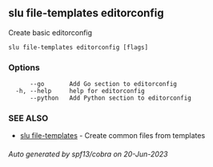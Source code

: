 ## slu file-templates editorconfig

Create basic editorconfig

```
slu file-templates editorconfig [flags]
```

### Options

```
      --go       Add Go section to editorconfig
  -h, --help     help for editorconfig
      --python   Add Python section to editorconfig
```

### SEE ALSO

* [slu file-templates](slu_file-templates.md)	 - Create common files from templates

###### Auto generated by spf13/cobra on 20-Jun-2023

